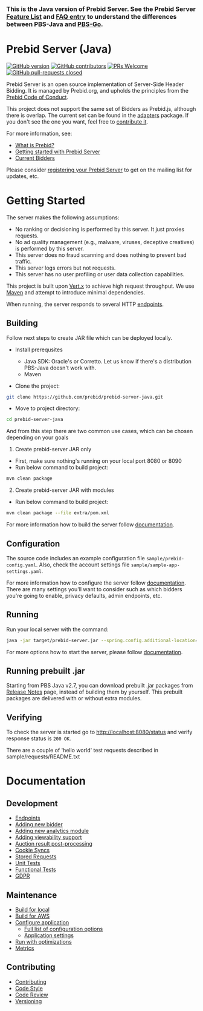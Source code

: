### This is the Java version of Prebid Server. See the Prebid Server [Feature List](https://docs.prebid.org/prebid-server/features/pbs-feature-idx.html) and [FAQ entry](https://docs.prebid.org/faq/prebid-server-faq.html#why-are-there-two-versions-of-prebid-server-are-they-kept-in-sync) to understand the differences between PBS-Java and [PBS-Go](https://github.com/prebid/prebid-server).

# Prebid Server (Java)

[![GitHub version](https://badge.fury.io/gh/prebid%2fprebid-server-java.svg)](http://badge.fury.io/gh/prebid%2fprebid-server-java)
[![GitHub contributors](https://img.shields.io/github/contributors/prebid/prebid-server-java.svg)](https://GitHub.com/prebid/prebid-server-java/contributors/)
[![PRs Welcome](https://img.shields.io/badge/PRs-welcome-brightgreen.svg)](https://github.com/prebid/prebid-server-java/blob/master/docs/contributing.md) 
[![GitHub pull-requests closed](https://img.shields.io/github/issues-pr-closed/prebid/prebid-server-java.svg)](https://GitHub.com/prebid/prebid-server-java/pull/)

Prebid Server is an open source implementation of Server-Side Header Bidding.
It is managed by Prebid.org,
and upholds the principles from the [Prebid Code of Conduct](https://prebid.org/wrapper_code_of_conduct.html).

This project does not support the same set of Bidders as Prebid.js, although there is overlap.
The current set can be found in the [adapters](./src/main/java/org/prebid/server/bidder) package. If you don't see the one you want, feel free to [contribute it](docs/developers/add-new-bidder.md).

For more information, see:

- [What is Prebid?](https://prebid.org/why-prebid/)
- [Getting started with Prebid Server](https://docs.prebid.org/prebid-server/overview/prebid-server-overview.html)
- [Current Bidders](https://docs.prebid.org/dev-docs/pbs-bidders.html)

Please consider [registering your Prebid Server](https://docs.prebid.org/prebid-server/hosting/pbs-hosting.html#optional-registration) to get on the mailing list for updates, etc.

# Getting Started

The server makes the following assumptions:
- No ranking or decisioning is performed by this server. It just proxies requests.
- No ad quality management (e.g., malware, viruses, deceptive creatives) is performed by this server.
- This server does no fraud scanning and does nothing to prevent bad traffic.
- This server logs errors but not requests.
- This server has no user profiling or user data collection capabilities.

This project is built upon [Vert.x](http://vertx.io) to achieve high request throughput. 
We use [Maven](https://maven.apache.org) and attempt to introduce minimal dependencies.

When running, the server responds to several HTTP [endpoints](docs/endpoints).

## Building

Follow next steps to create JAR file which can be deployed locally.

- Install prerequsites
  - Java SDK: Oracle's or Corretto. Let us know if there's a distribution PBS-Java doesn't work with.
  - Maven
  
- Clone the project:
```bash
git clone https://github.com/prebid/prebid-server-java.git
```

- Move to project directory:
```bash
cd prebid-server-java
```

And from this step there are two common use cases, which can be chosen depending on your goals 

1. Create prebid-server JAR only

- First, make sure nothing's running on your local port 8080 or 8090
- Run below command to build project:
```bash
mvn clean package
```

2. Create prebid-server JAR with modules
- Run below command to build project:
```bash
mvn clean package --file extra/pom.xml
```
For more information how to build the server follow [documentation](docs/build.md).

## Configuration

The source code includes an example configuration file `sample/prebid-config.yaml`.
Also, check the account settings file `sample/sample-app-settings.yaml`.

For more information how to configure the server follow [documentation](docs/config.md). There are many settings you'll want to consider such as which bidders you're going to enable, privacy defaults, admin endpoints, etc.


## Running

Run your local server with the command:
```bash
java -jar target/prebid-server.jar --spring.config.additional-location=sample/prebid-config.yaml
```
For more options how to start the server, please follow [documentation](docs/run.md).

## Running prebuilt .jar
Starting from PBS Java v2.7, you can download prebuilt .jar packages from [Release Notes](https://github.com/prebid/prebid-server-java/releases) page, instead of building them by yourself. 
This prebuilt packages are delivered with or without extra modules.

## Verifying

To check the server is started go to [http://localhost:8080/status](http://localhost:8080/status) 
and verify response status is `200 OK`.

There are a couple of 'hello world' test requests described in sample/requests/README.txt

# Documentation

## Development
- [Endpoints](https://docs.prebid.org/prebid-server/endpoints/pbs-endpoint-overview.html)
- [Adding new bidder](https://docs.prebid.org/prebid-server/developers/add-new-bidder-java.html)
- [Adding new analytics module](https://docs.prebid.org/prebid-server/developers/pbs-build-an-analytics-adapter.html#adding-an-analytics-adapter-in-pbs-java)
- [Adding viewability support](docs/developers/add-viewability-vendors.md)
- [Auction result post-processing](docs/auction-result-post-processing.md)
- [Cookie Syncs](https://docs.prebid.org/prebid-server/developers/pbs-cookie-sync.html)
- [Stored Requests](docs/developers/stored-requests.md)
- [Unit Tests](docs/developers/unit-tests.md)
- [Functional Tests](docs/developers/functional-tests.md)
- [GDPR](docs/gdpr.md)

## Maintenance
- [Build for local](docs/build.md)
- [Build for AWS](docs/build-aws.md)
- [Configure application](docs/config.md)
  - [Full list of configuration options](docs/config-app.md)
  - [Application settings](docs/application-settings.md)
- [Run with optimizations](docs/run.md)
- [Metrics](docs/metrics.md)

## Contributing
- [Contributing](docs/developers/contributing.md)
- [Code Style](docs/developers/code-style.md)
- [Code Review](docs/developers/code-reviews.md)
- [Versioning](docs/developers/versioning.md)
